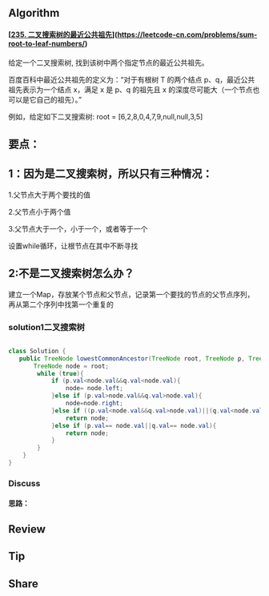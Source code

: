 ## Algorithm

#### [[235. 二叉搜索树的最近公共祖先](https://leetcode-cn.com/problems/lowest-common-ancestor-of-a-binary-search-tree/)](https://leetcode-cn.com/problems/sum-root-to-leaf-numbers/)

给定一个二叉搜索树, 找到该树中两个指定节点的最近公共祖先。

百度百科中最近公共祖先的定义为：“对于有根树 T 的两个结点 p、q，最近公共祖先表示为一个结点 x，满足 x 是 p、q 的祖先且 x 的深度尽可能大（一个节点也可以是它自己的祖先）。”

例如，给定如下二叉搜索树:  root = [6,2,8,0,4,7,9,null,null,3,5]



## 要点：

## 1：因为是二叉搜索树，所以只有三种情况：

1.父节点大于两个要找的值

2.父节点小于两个值

3.父节点大于一个，小于一个，或者等于一个

设置while循环，让根节点在其中不断寻找

## 2:不是二叉搜索树怎么办？

建立一个Map，存放某个节点和父节点，记录第一个要找的节点的父节点序列，再从第二个序列中找第一个重复的

### solution1二叉搜索树

```java

class Solution {
   public TreeNode lowestCommonAncestor(TreeNode root, TreeNode p, TreeNode q) {
       TreeNode node = root;
        while (true){
            if (p.val<node.val&&q.val<node.val){
                node= node.left;
            }else if (p.val>node.val&&q.val>node.val){
                node=node.right;
            }else if ((p.val<node.val&&q.val>node.val)||(q.val<node.val&&p.val>node.val)){
                return node;
            }else if (p.val== node.val||q.val== node.val){
                return node;
            }
        }
    }
}
```



### Discuss

#### 思路：








## Review

## Tip



## Share